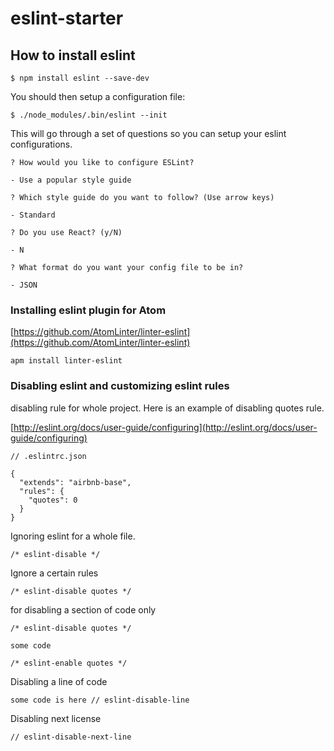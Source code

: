 # eslint-starter

## How to install eslint

```
$ npm install eslint --save-dev
```
You should then setup a configuration file:

```
$ ./node_modules/.bin/eslint --init
```
This will go through a set of questions so you can setup your eslint configurations.

```
? How would you like to configure ESLint?

- Use a popular style guide

? Which style guide do you want to follow? (Use arrow keys)

- Standard

? Do you use React? (y/N)

- N

? What format do you want your config file to be in?

- JSON
```

### Installing eslint plugin for Atom

[https://github.com/AtomLinter/linter-eslint](https://github.com/AtomLinter/linter-eslint)

```
apm install linter-eslint
```

### Disabling eslint and customizing eslint rules

disabling rule for whole project. Here is an example of disabling quotes rule.

[http://eslint.org/docs/user-guide/configuring](http://eslint.org/docs/user-guide/configuring)

```
// .eslintrc.json

{
  "extends": "airbnb-base",
  "rules": {
    "quotes": 0
  }
}
```

Ignoring eslint for a whole file.

```
/* eslint-disable */
```

Ignore a certain rules

```
/* eslint-disable quotes */

```

for disabling a section of code only

```
/* eslint-disable quotes */

some code

/* eslint-enable quotes */

```

Disabling a line of code

```
some code is here // eslint-disable-line
```

Disabling next license

```
// eslint-disable-next-line
```
